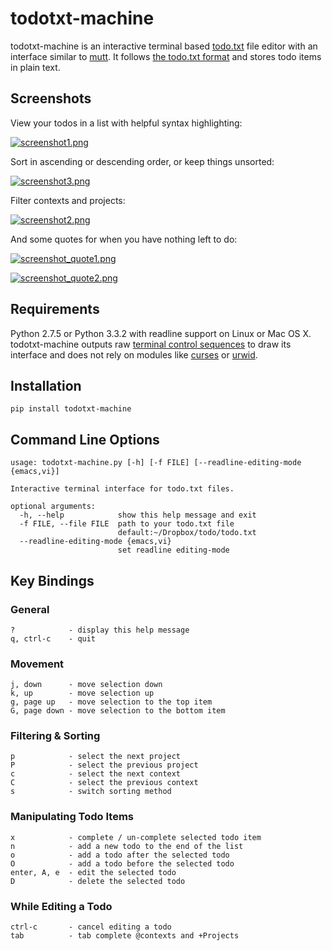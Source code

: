 todotxt-machine
===============

todotxt-machine is an interactive terminal based [todo.txt](http://todotxt.com/) file editor with an interface similar to [mutt](http://www.mutt.org/). It follows [the todo.txt
format](https://github.com/ginatrapani/todo.txt-cli/wiki/The-Todo.txt-Format) and stores todo items in plain text.

Screenshots
-----------

View your todos in a list with helpful syntax highlighting:

[![screenshot1.png](https://raw.github.com/AnthonyDiGirolamo/todotxt-machine/master/screenshots/screenshot1.png)](https://raw.github.com/AnthonyDiGirolamo/todotxt-machine/master/screenshots/screenshot1.png)

Sort in ascending or descending order, or keep things unsorted:

[![screenshot3.png](https://raw.github.com/AnthonyDiGirolamo/todotxt-machine/master/screenshots/screenshot3.png)](https://raw.github.com/AnthonyDiGirolamo/todotxt-machine/master/screenshots/screenshot3.png)

Filter contexts and projects:

[![screenshot2.png](https://raw.github.com/AnthonyDiGirolamo/todotxt-machine/master/screenshots/screenshot2.png)](https://raw.github.com/AnthonyDiGirolamo/todotxt-machine/master/screenshots/screenshot2.png)

And some quotes for when you have nothing left to do:

[![screenshot_quote1.png](https://raw.github.com/AnthonyDiGirolamo/todotxt-machine/master/screenshots/screenshot_quote1.png)](https://raw.github.com/AnthonyDiGirolamo/todotxt-machine/master/screenshots/screenshot_quote1.png)

[![screenshot_quote2.png](https://raw.github.com/AnthonyDiGirolamo/todotxt-machine/master/screenshots/screenshot_quote2.png)](https://raw.github.com/AnthonyDiGirolamo/todotxt-machine/master/screenshots/screenshot_quote2.png)

Requirements
------------

Python 2.7.5 or Python 3.3.2 with readline support on Linux or Mac OS X.
todotxt-machine outputs raw [terminal control
sequences](http://invisible-island.net/xterm/ctlseqs/ctlseqs.html) to draw its
interface and does not rely on modules like
[curses](http://docs.python.org/3.3/library/curses.html) or
[urwid](http://excess.org/urwid/).

Installation
------------

    pip install todotxt-machine

Command Line Options
--------------------

    usage: todotxt-machine.py [-h] [-f FILE] [--readline-editing-mode {emacs,vi}]

    Interactive terminal interface for todo.txt files.

    optional arguments:
      -h, --help            show this help message and exit
      -f FILE, --file FILE  path to your todo.txt file
                            default:~/Dropbox/todo/todo.txt
      --readline-editing-mode {emacs,vi}
                            set readline editing-mode

Key Bindings
------------

### General

    ?            - display this help message
    q, ctrl-c    - quit

### Movement

    j, down      - move selection down
    k, up        - move selection up
    g, page up   - move selection to the top item
    G, page down - move selection to the bottom item

### Filtering & Sorting

    p            - select the next project
    P            - select the previous project
    c            - select the next context
    C            - select the previous context
    s            - switch sorting method

### Manipulating Todo Items

    x            - complete / un-complete selected todo item
    n            - add a new todo to the end of the list
    o            - add a todo after the selected todo
    O            - add a todo before the selected todo
    enter, A, e  - edit the selected todo
    D            - delete the selected todo

### While Editing a Todo

    ctrl-c       - cancel editing a todo
    tab          - tab complete @contexts and +Projects


